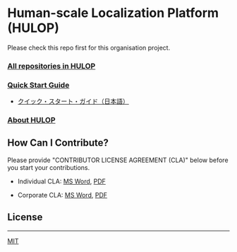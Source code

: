 <!--
The MIT License (MIT)

Copyright (c) 2014, 2015 IBM Corporation
Permission is hereby granted, free of charge, to any person obtaining a copy
of this software and associated documentation files (the "Software"), to deal
in the Software without restriction, including without limitation the rights
to use, copy, modify, merge, publish, distribute, sublicense, and/or sell
copies of the Software, and to permit persons to whom the Software is
furnished to do so, subject to the following conditions:

The above copyright notice and this permission notice shall be included in all
copies or substantial portions of the Software.

THE SOFTWARE IS PROVIDED "AS IS", WITHOUT WARRANTY OF ANY KIND, EXPRESS OR
IMPLIED, INCLUDING BUT NOT LIMITED TO THE WARRANTIES OF MERCHANTABILITY,
FITNESS FOR A PARTICULAR PURPOSE AND NONINFRINGEMENT. IN NO EVENT SHALL THE
AUTHORS OR COPYRIGHT HOLDERS BE LIABLE FOR ANY CLAIM, DAMAGES OR OTHER
LIABILITY, WHETHER IN AN ACTION OF CONTRACT, TORT OR OTHERWISE, ARISING FROM,
OUT OF OR IN CONNECTION WITH THE SOFTWARE OR THE USE OR OTHER DEALINGS IN THE
SOFTWARE.
-->

# Human-scale Localization Platform (HULOP)

Please check this repo first for this organisation project.

### [All repositories in HULOP](https://github.com/hulop/)

### [Quick Start Guide](quick_start/index.md)

- [クイック・スタート・ガイド（日本語）](quick_start_ja/index.md)

### [About HULOP](http://hulop.mybluemix.net)

## How Can I Contribute?

Please provide "CONTRIBUTOR LICENSE AGREEMENT (CLA)" below before you start your contributions.

- Individual CLA:
 [MS Word](https://github.com/hulop/00Readme/blob/master/CLA/cla-individual.doc?raw=true), 
 [PDF](https://github.com/hulop/00Readme/blob/master/CLA/cla-individual.pdf?raw=true)

- Corporate CLA:
 [MS Word](https://github.com/hulop/00Readme/blob/master/CLA/cla-corporate.doc?raw=true), 
 [PDF](https://github.com/hulop/00Readme/blob/master/CLA/cla-corporate.pdf?raw=true)

## License
----
[MIT](http://opensource.org/licenses/MIT)
